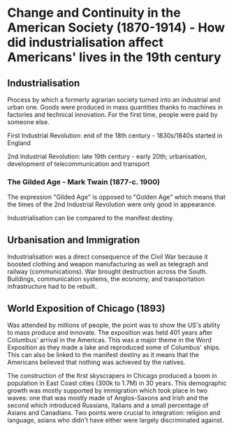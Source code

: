 # Change and Continuity in the American Society (1870-1914) - How did industrialisation affect Americans' lives in the 19th century

## Industrialisation

Process by which a formerly agrarian society turned into an industrial and urban one. Goods were produced in mass quantities thanks to machines in factories and technical innovation. For the first time, people were paid by someone else.

First Industrial Revolution: end of the 18th century - 1830s/1840s started in England

2nd Industrial Revolution: late 19th century - early 20th; urbanisation, development of telecommunication and transport

### The Gilded Age - Mark Twain (1877-c. 1900)

The expression "Gilded Age" is opposed to "Golden Age" which means that the times of the 2nd Industrial Revolution were only good in appearance.

Industrialisation can be compared to the manifest destiny. 

## Urbanisation and Immigration

Industrialisation was a direct consequence of the Civil War because it boosted clothing and weapon manufacturing as well as telegraph and railway (communications). War brought destruction across the South. Buildings, communication systems, the economy, and transportation infrastructure had to be rebuilt. 

## World Exposition of Chicago (1893)

Was attended by millions of people, the point was to show the US's ability to mass produce and innovate. The exposition was held 401 years after Columbus' arrival in the Americas. This was a major theme in the Word Exposition as they made a lake and reproduced some of Columbus' ships. This can also be linked to the manifest destiny as it means that the Americans believed that nothing was achieved by the natives.

The construction of the first skyscrapers in Chicago produced a boom in population in East Coast cities (300k to 1.7M) in 30 years. This demographic growth was mostly supported by immigration which took place in two waves: one that was mostly made of Anglos-Saxons and Irish and the second which introduced Russians, Italians and a small percentage of Asians and Canadians. Two points were crucial to integration: religion and language, asians who didn't have either were largely discriminated against. 
